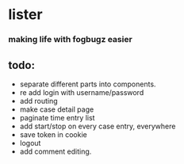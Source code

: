 # lister
### making life with fogbugz easier

## todo:
- separate different parts into components.
- re add login with username/password
- add routing
- make case detail page
- paginate time entry list
- add start/stop on every case entry, everywhere
- save token in cookie
- logout
- add comment editing.

